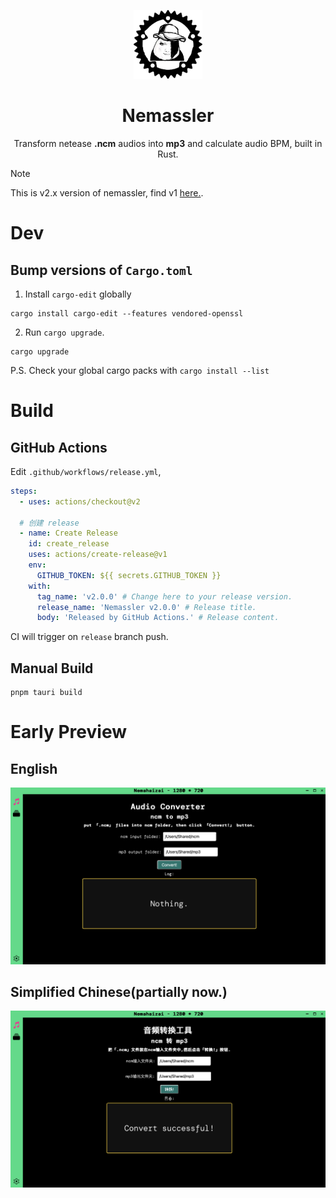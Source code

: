 <p align="center">
  <img src="./.github/img/nmsl-rust.png" 
       style="height: 110px;"/>
</p>

<h1 align="center">Nemassler</h1>

<p align="center">
  Transform netease <b>.ncm</b> audios into <b>mp3</b> and calculate audio BPM, built in Rust.
</p>

> [!NOTE]
> This is v2.x version of nemassler, find v1 [here.](https://github.com/Vincent-the-gamer/nemassler/tree/v1).

# Dev
## Bump versions of `Cargo.toml`

1. Install `cargo-edit` globally

```shell
cargo install cargo-edit --features vendored-openssl
```

2. Run `cargo upgrade`.

```shell
cargo upgrade
```

P.S. Check your global cargo packs with `cargo install --list`


# Build

## GitHub Actions
Edit `.github/workflows/release.yml`,

```yaml
steps:
  - uses: actions/checkout@v2

  # 创建 release
  - name: Create Release
    id: create_release
    uses: actions/create-release@v1
    env:
      GITHUB_TOKEN: ${{ secrets.GITHUB_TOKEN }}
    with:
      tag_name: 'v2.0.0' # Change here to your release version.
      release_name: 'Nemassler v2.0.0' # Release title.
      body: 'Released by GitHub Actions.' # Release content.
```

CI will trigger on `release` branch push.


## Manual Build
```shell
pnpm tauri build
```

# Early Preview

## English
![early-en](./.github/img/early-en.png)

## Simplified Chinese(partially now.)
![early-cn](./.github/img/early-cn.png)